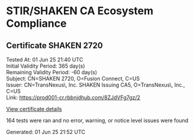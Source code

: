 # STIR/SHAKEN CA Ecosystem Compliance

## Certificate SHAKEN 2720

Tested At: 01 Jun 25 21:40 UTC\
Initial Validity Period: 365 day(s)\
Remaining Validity Period: -60 day(s)\
Subject: CN=SHAKEN 2720, O=Fusion Connect, C=US\
Issuer: CN=TransNexus\\, Inc. SHAKEN Issuing CA5, O=TransNexus\\, Inc., C=US\
Link: https://prod001-cr.rbbnidhub.com/8ZJdVFg7gz/2

[View certificate details](https://x509.io/?cert=MIICzjCCAnSgAwIBAgIQeQWQIOvI%2BM88EnbKEsWIzTAKBggqhkjOPQQDAjBWMQswCQYDVQQGEwJVUzEZMBcGA1UEChMQVHJhbnNOZXh1cywgSW5jLjEsMCoGA1UEAxMjVHJhbnNOZXh1cywgSW5jLiBTSEFLRU4gSXNzdWluZyBDQTUwHhcNMjQwNDAyMTU1MDU5WhcNMjUwNDAyMTU1MDU4WjA8MQswCQYDVQQGEwJVUzEXMBUGA1UEChMORnVzaW9uIENvbm5lY3QxFDASBgNVBAMTC1NIQUtFTiAyNzIwMFkwEwYHKoZIzj0CAQYIKoZIzj0DAQcDQgAEs3Wr35DmI8SBjJWSqMGeVFjrC9d4IZYZaxqvuzQMbgYdSxHdBVL0q36Xzxj87cm%2FtS%2FXB0yfslzMD2Ud%2BP5pQKOCATwwggE4MAwGA1UdEwEB%2FwQCMAAwDgYDVR0PAQH%2FBAQDAgeAMB0GA1UdDgQWBBSP%2FvHEjMwd4JXqK7qhYu3Qc%2FXzjjAfBgNVHSMEGDAWgBTaALOH%2BII%2Fv7oiomRjtfYvzI51yjAXBgNVHSAEEDAOMAwGCmCGSAGG%2FwkBAQQwgaYGA1UdHwSBnjCBmzCBmKA6oDiGNmh0dHBzOi8vYXV0aGVudGljYXRlLWFwaS5pY29uZWN0aXYuY29tL2Rvd25sb2FkL3YxL2NybKJapFgwVjEUMBIGA1UEBwwLQnJpZGdld2F0ZXIxCzAJBgNVBAgMAk5KMRMwEQYDVQQDDApTVEktUEEgQ1JMMQswCQYDVQQGEwJVUzEPMA0GA1UECgwGU1RJLVBBMBYGCCsGAQUFBwEaBAowCKAGFgQyNzIwMAoGCCqGSM49BAMCA0gAMEUCIQDh9l2nEH5oUc5guIyTClhy9sZg6PICjaKSq3HJw6wNMAIgBuzbNR40vUwMFwIZdWZr%2F1lBOr%2FWwQBIAUdANBSuGPk%3D)

164 tests were ran and no error, warning, or notice level issues were found


Generated: 01 Jun 25 21:52 UTC